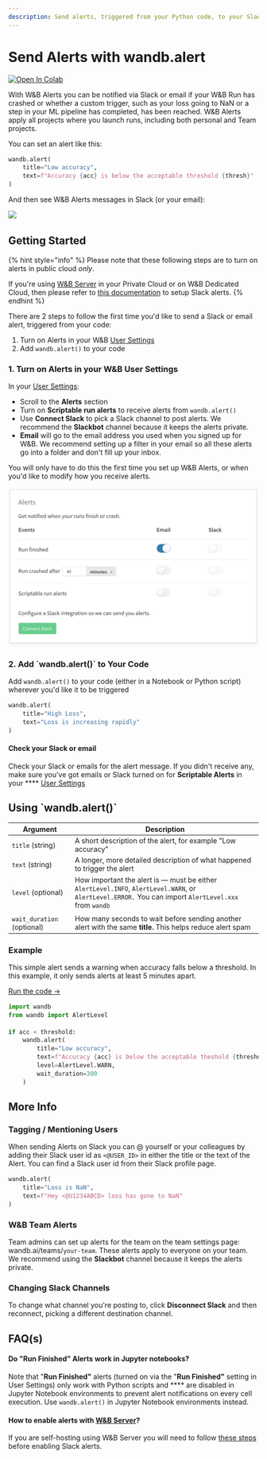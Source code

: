 ```yaml
---
description: Send alerts, triggered from your Python code, to your Slack or email
---
```


# Send Alerts with wandb.alert

[![Open In Colab](https://colab.research.google.com/assets/colab-badge.svg)](http://wandb.me/alerts-colab)

With W\&B Alerts you can be notified via Slack or email if your W\&B Run has crashed or whether a custom trigger, such as your loss going to NaN or a step in your ML pipeline has completed, has been reached. W\&B Alerts apply all projects where you launch runs, including both personal and Team projects.

You can set an alert like this:

```python
wandb.alert(
    title="Low accuracy", 
    text=f"Accuracy {acc} is below the acceptable threshold {thresh}"
)
```

And then see W\&B Alerts messages in Slack (or your email):

![](<../../../.gitbook/assets/Screenshot 2022-02-17 at 16.26.15 (1).png>)

## Getting Started

{% hint style="info" %}
Please note that these following steps are to turn on alerts in public cloud _only_.&#x20;

If you're using [W\&B Server](../../self-hosted/) in your Private Cloud or on W\&B Dedicated Cloud, then please refer to [this documentation](https://docs.wandb.ai/guides/self-hosted/setup/configuration#slack) to setup Slack alerts.
{% endhint %}

There are 2 steps to follow the first time you'd like to send a Slack or email alert, triggered from your code:

1. Turn on Alerts in your W\&B [User Settings](https://wandb.ai/settings)
2. Add `wandb.alert()` to your code

### 1. Turn on Alerts in your W\&B User Settings

In your [User Settings](https://wandb.ai/settings):

* Scroll to the **Alerts** section
* Turn on **Scriptable run alerts** to receive alerts from `wandb.alert()`
* Use **Connect Slack** to pick a Slack channel to post alerts. We recommend the **Slackbot** channel because it keeps the alerts private.
* **Email** will go to the email address you used when you signed up for W\&B. We recommend setting up a filter in your email so all these alerts go into a folder and don't fill up your inbox.

You will only have to do this the first time you set up W\&B Alerts, or when you'd like to modify how you receive alerts.

![Alerts settings in W\&B User Settings](<../../../.gitbook/assets/demo - connect slack.png>)

### 2. Add \`wandb.alert()\` to Your Code

Add `wandb.alert()` to your code (either in a Notebook or Python script) wherever you'd like it to be triggered

```python
wandb.alert(
    title="High Loss", 
    text="Loss is increasing rapidly"
)
```

#### Check your Slack or email

Check your Slack or emails for the alert message. If you didn't receive any, make sure you've got emails or Slack turned on for **Scriptable Alerts** in your \*\*\*\* [User Settings](https://wandb.ai/settings)

## Using \`wandb.alert()\`

| Argument                   | Description                                                                                                                                           |
| -------------------------- | ----------------------------------------------------------------------------------------------------------------------------------------------------- |
| `title` (string)           | A short description of the alert, for example "Low accuracy"                                                                                          |
| `text` (string)            | A longer, more detailed description of what happened to trigger the alert                                                                             |
| `level` (optional)         | How important the alert is — must be either `AlertLevel.INFO`, `AlertLevel.WARN`, or `AlertLevel.ERROR.` You can import `AlertLevel.xxx` from `wandb` |
|                            |                                                                                                                                                       |
| `wait_duration` (optional) | How many seconds to wait before sending another alert with the same **title.** This helps reduce alert spam                                           |

### Example

This simple alert sends a warning when accuracy falls below a threshold. In this example, it only sends alerts at least 5 minutes apart.

[Run the code →](http://wandb.me/alerts)

```python
import wandb
from wandb import AlertLevel

if acc < threshold:
    wandb.alert(
        title="Low accuracy", 
        text=f"Accuracy {acc} is below the acceptable theshold {threshold}",
        level=AlertLevel.WARN,
        wait_duration=300
    )
```

## More Info

### Tagging / Mentioning Users

When sending Alerts on Slack you can @ yourself or your colleagues by adding their Slack user id as `<@USER_ID>` in either the title or the text of the Alert. You can find a Slack user id from their Slack profile page.

```python
wandb.alert(
    title="Loss is NaN", 
    text=f"Hey <@U1234ABCD> loss has gone to NaN"
)
```

### W\&B Team Alerts

Team admins can set up alerts for the team on the team settings page: wandb.ai/teams/`your-team`. These alerts apply to everyone on your team. We recommend using the **Slackbot** channel because it keeps the alerts private.

### Changing Slack Channels

To change what channel you're posting to, click **Disconnect Slack** and then reconnect, picking a different destination channel.

## FAQ(s)

#### Do "**Run Finished" Alerts work in Jupyter notebooks?**

Note that "**Run Finished"** alerts (turned on via the "**Run Finished"** setting in User Settings) only work with Python scripts and \*\*\*\* are disabled in Jupyter Notebook environments to prevent alert notifications on every cell execution. Use `wandb.alert()` in Jupyter Notebook environments instead.

#### **How to enable alerts with** [**W\&B S**erver](../../self-hosted/)**?**

If you are self-hosting using W\&B Server you will need to follow [these steps](../../self-hosted/setup/configuration.md#slack) before enabling Slack alerts.
